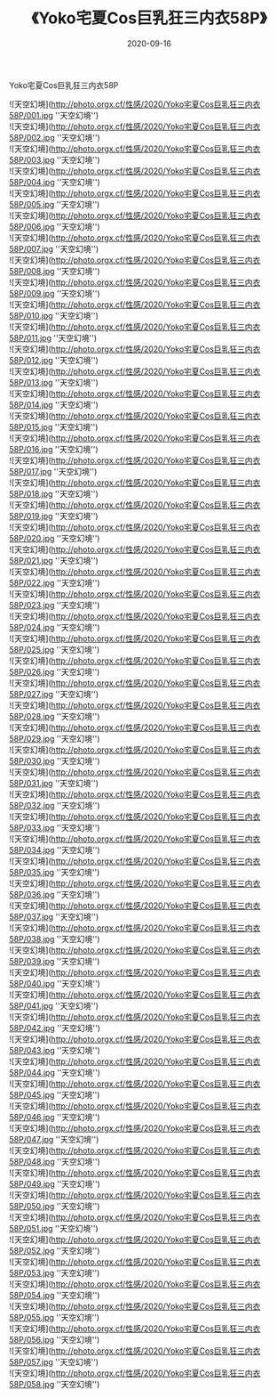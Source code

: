 ﻿---
layout: post
title:  《Yoko宅夏Cos巨乳狂三内衣58P》
date:   2020-09-16
img: http://photo.orgx.cf/性感/2020/Yoko宅夏Cos巨乳狂三内衣58P/000.jpg
tags: [美女, 性感, 泳衣]
---

Yoko宅夏Cos巨乳狂三内衣58P



![天空幻境](http://photo.orgx.cf/性感/2020/Yoko宅夏Cos巨乳狂三内衣58P/001.jpg ''天空幻境'') <br>
![天空幻境](http://photo.orgx.cf/性感/2020/Yoko宅夏Cos巨乳狂三内衣58P/002.jpg ''天空幻境'') <br>
![天空幻境](http://photo.orgx.cf/性感/2020/Yoko宅夏Cos巨乳狂三内衣58P/003.jpg ''天空幻境'') <br>
![天空幻境](http://photo.orgx.cf/性感/2020/Yoko宅夏Cos巨乳狂三内衣58P/004.jpg ''天空幻境'') <br>
![天空幻境](http://photo.orgx.cf/性感/2020/Yoko宅夏Cos巨乳狂三内衣58P/005.jpg ''天空幻境'') <br>
![天空幻境](http://photo.orgx.cf/性感/2020/Yoko宅夏Cos巨乳狂三内衣58P/006.jpg ''天空幻境'') <br>
![天空幻境](http://photo.orgx.cf/性感/2020/Yoko宅夏Cos巨乳狂三内衣58P/007.jpg ''天空幻境'') <br>
![天空幻境](http://photo.orgx.cf/性感/2020/Yoko宅夏Cos巨乳狂三内衣58P/008.jpg ''天空幻境'') <br>
![天空幻境](http://photo.orgx.cf/性感/2020/Yoko宅夏Cos巨乳狂三内衣58P/009.jpg ''天空幻境'') <br>
![天空幻境](http://photo.orgx.cf/性感/2020/Yoko宅夏Cos巨乳狂三内衣58P/010.jpg ''天空幻境'') <br>
![天空幻境](http://photo.orgx.cf/性感/2020/Yoko宅夏Cos巨乳狂三内衣58P/011.jpg ''天空幻境'') <br>
![天空幻境](http://photo.orgx.cf/性感/2020/Yoko宅夏Cos巨乳狂三内衣58P/012.jpg ''天空幻境'') <br>
![天空幻境](http://photo.orgx.cf/性感/2020/Yoko宅夏Cos巨乳狂三内衣58P/013.jpg ''天空幻境'') <br>
![天空幻境](http://photo.orgx.cf/性感/2020/Yoko宅夏Cos巨乳狂三内衣58P/014.jpg ''天空幻境'') <br>
![天空幻境](http://photo.orgx.cf/性感/2020/Yoko宅夏Cos巨乳狂三内衣58P/015.jpg ''天空幻境'') <br>
![天空幻境](http://photo.orgx.cf/性感/2020/Yoko宅夏Cos巨乳狂三内衣58P/016.jpg ''天空幻境'') <br>
![天空幻境](http://photo.orgx.cf/性感/2020/Yoko宅夏Cos巨乳狂三内衣58P/017.jpg ''天空幻境'') <br>
![天空幻境](http://photo.orgx.cf/性感/2020/Yoko宅夏Cos巨乳狂三内衣58P/018.jpg ''天空幻境'') <br>
![天空幻境](http://photo.orgx.cf/性感/2020/Yoko宅夏Cos巨乳狂三内衣58P/019.jpg ''天空幻境'') <br>
![天空幻境](http://photo.orgx.cf/性感/2020/Yoko宅夏Cos巨乳狂三内衣58P/020.jpg ''天空幻境'') <br>
![天空幻境](http://photo.orgx.cf/性感/2020/Yoko宅夏Cos巨乳狂三内衣58P/021.jpg ''天空幻境'') <br>
![天空幻境](http://photo.orgx.cf/性感/2020/Yoko宅夏Cos巨乳狂三内衣58P/022.jpg ''天空幻境'') <br>
![天空幻境](http://photo.orgx.cf/性感/2020/Yoko宅夏Cos巨乳狂三内衣58P/023.jpg ''天空幻境'') <br>
![天空幻境](http://photo.orgx.cf/性感/2020/Yoko宅夏Cos巨乳狂三内衣58P/024.jpg ''天空幻境'') <br>
![天空幻境](http://photo.orgx.cf/性感/2020/Yoko宅夏Cos巨乳狂三内衣58P/025.jpg ''天空幻境'') <br>
![天空幻境](http://photo.orgx.cf/性感/2020/Yoko宅夏Cos巨乳狂三内衣58P/026.jpg ''天空幻境'') <br>
![天空幻境](http://photo.orgx.cf/性感/2020/Yoko宅夏Cos巨乳狂三内衣58P/027.jpg ''天空幻境'') <br>
![天空幻境](http://photo.orgx.cf/性感/2020/Yoko宅夏Cos巨乳狂三内衣58P/028.jpg ''天空幻境'') <br>
![天空幻境](http://photo.orgx.cf/性感/2020/Yoko宅夏Cos巨乳狂三内衣58P/029.jpg ''天空幻境'') <br>
![天空幻境](http://photo.orgx.cf/性感/2020/Yoko宅夏Cos巨乳狂三内衣58P/030.jpg ''天空幻境'') <br>
![天空幻境](http://photo.orgx.cf/性感/2020/Yoko宅夏Cos巨乳狂三内衣58P/031.jpg ''天空幻境'') <br>
![天空幻境](http://photo.orgx.cf/性感/2020/Yoko宅夏Cos巨乳狂三内衣58P/032.jpg ''天空幻境'') <br>
![天空幻境](http://photo.orgx.cf/性感/2020/Yoko宅夏Cos巨乳狂三内衣58P/033.jpg ''天空幻境'') <br>
![天空幻境](http://photo.orgx.cf/性感/2020/Yoko宅夏Cos巨乳狂三内衣58P/034.jpg ''天空幻境'') <br>
![天空幻境](http://photo.orgx.cf/性感/2020/Yoko宅夏Cos巨乳狂三内衣58P/035.jpg ''天空幻境'') <br>
![天空幻境](http://photo.orgx.cf/性感/2020/Yoko宅夏Cos巨乳狂三内衣58P/036.jpg ''天空幻境'') <br>
![天空幻境](http://photo.orgx.cf/性感/2020/Yoko宅夏Cos巨乳狂三内衣58P/037.jpg ''天空幻境'') <br>
![天空幻境](http://photo.orgx.cf/性感/2020/Yoko宅夏Cos巨乳狂三内衣58P/038.jpg ''天空幻境'') <br>
![天空幻境](http://photo.orgx.cf/性感/2020/Yoko宅夏Cos巨乳狂三内衣58P/039.jpg ''天空幻境'') <br>
![天空幻境](http://photo.orgx.cf/性感/2020/Yoko宅夏Cos巨乳狂三内衣58P/040.jpg ''天空幻境'') <br>
![天空幻境](http://photo.orgx.cf/性感/2020/Yoko宅夏Cos巨乳狂三内衣58P/041.jpg ''天空幻境'') <br>
![天空幻境](http://photo.orgx.cf/性感/2020/Yoko宅夏Cos巨乳狂三内衣58P/042.jpg ''天空幻境'') <br>
![天空幻境](http://photo.orgx.cf/性感/2020/Yoko宅夏Cos巨乳狂三内衣58P/043.jpg ''天空幻境'') <br>
![天空幻境](http://photo.orgx.cf/性感/2020/Yoko宅夏Cos巨乳狂三内衣58P/044.jpg ''天空幻境'') <br>
![天空幻境](http://photo.orgx.cf/性感/2020/Yoko宅夏Cos巨乳狂三内衣58P/045.jpg ''天空幻境'') <br>
![天空幻境](http://photo.orgx.cf/性感/2020/Yoko宅夏Cos巨乳狂三内衣58P/046.jpg ''天空幻境'') <br>
![天空幻境](http://photo.orgx.cf/性感/2020/Yoko宅夏Cos巨乳狂三内衣58P/047.jpg ''天空幻境'') <br>
![天空幻境](http://photo.orgx.cf/性感/2020/Yoko宅夏Cos巨乳狂三内衣58P/048.jpg ''天空幻境'') <br>
![天空幻境](http://photo.orgx.cf/性感/2020/Yoko宅夏Cos巨乳狂三内衣58P/049.jpg ''天空幻境'') <br>
![天空幻境](http://photo.orgx.cf/性感/2020/Yoko宅夏Cos巨乳狂三内衣58P/050.jpg ''天空幻境'') <br>
![天空幻境](http://photo.orgx.cf/性感/2020/Yoko宅夏Cos巨乳狂三内衣58P/051.jpg ''天空幻境'') <br>
![天空幻境](http://photo.orgx.cf/性感/2020/Yoko宅夏Cos巨乳狂三内衣58P/052.jpg ''天空幻境'') <br>
![天空幻境](http://photo.orgx.cf/性感/2020/Yoko宅夏Cos巨乳狂三内衣58P/053.jpg ''天空幻境'') <br>
![天空幻境](http://photo.orgx.cf/性感/2020/Yoko宅夏Cos巨乳狂三内衣58P/054.jpg ''天空幻境'') <br>
![天空幻境](http://photo.orgx.cf/性感/2020/Yoko宅夏Cos巨乳狂三内衣58P/055.jpg ''天空幻境'') <br>
![天空幻境](http://photo.orgx.cf/性感/2020/Yoko宅夏Cos巨乳狂三内衣58P/056.jpg ''天空幻境'') <br>
![天空幻境](http://photo.orgx.cf/性感/2020/Yoko宅夏Cos巨乳狂三内衣58P/057.jpg ''天空幻境'') <br>
![天空幻境](http://photo.orgx.cf/性感/2020/Yoko宅夏Cos巨乳狂三内衣58P/058.jpg ''天空幻境'') <br>